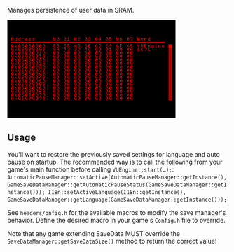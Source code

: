 Manages persistence of user data in SRAM.

![](https://raw.githubusercontent.com/VUEngine/VUEngine-Plugins/master/other/SaveDataManager/preview.png)

## Usage

You'll want to restore the previously saved settings for language and auto pause on startup. The recommended way is to call the following from your game's main function before calling `VUEngine::start(…);`: 
`	AutomaticPauseManager::setActive(AutomaticPauseManager::getInstance(), GameSaveDataManager::getAutomaticPauseStatus(GameSaveDataManager::getInstance()));
	I18n::setActiveLanguage(I18n::getInstance(), GameSaveDataManager::getLanguage(GameSaveDataManager::getInstance()));`

See `headers/onfig.h` for the available macros to modify the save manager's behavior. Define the desired macro in your game's `Config.h` file to override.

Note that any game extending SaveData MUST override the `SaveDataManager::getSaveDataSize()` method to return the correct value!
